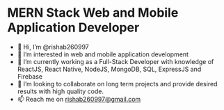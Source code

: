 # MERN Stack Web and Mobile Application Developer
- 👋 Hi, I’m @rishab260997
- 👀 I’m interested in web and mobile application development
- 🌱 I’m currently working as a Full-Stack Developer with knowledge of ReactJS, React Native, NodeJS, MongoDB, SQL, ExpressJS and Firebase  
- 💞️ I’m looking to collaborate on long term projects and provide desired results with high quality code.
- 📫 Reach me on rishab260997@gmail.com
